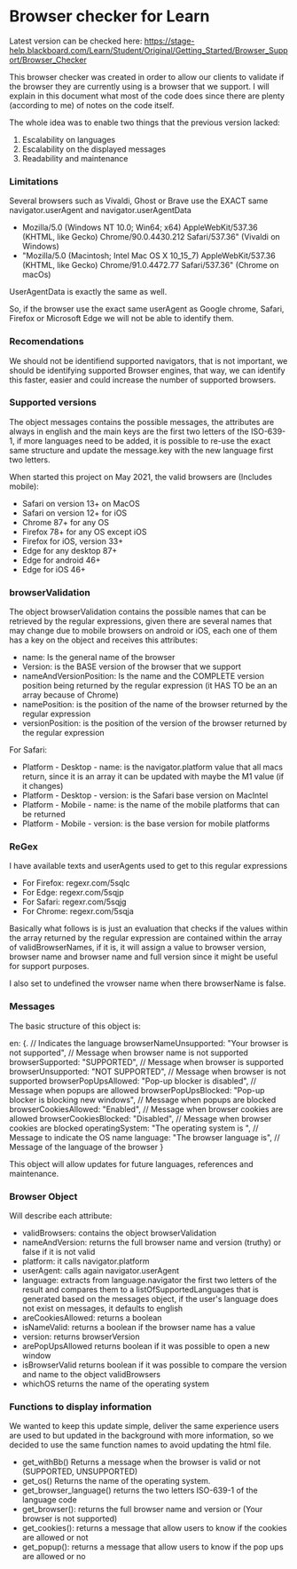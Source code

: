 # Browser checker for Learn

Latest version can be checked here: https://stage-help.blackboard.com/Learn/Student/Original/Getting_Started/Browser_Support/Browser_Checker

This browser checker was created in order to allow our clients to validate if the browser they are currently using is a browser that we support.
I will explain in this document what most of the code does since there are plenty (according to me) of notes on the code itself.

The whole idea was to enable two things that the previous version lacked:

   1. Escalability on languages
   2. Escalability on the displayed messages
   3. Readability and maintenance

### Limitations

Several browsers such as Vivaldi, Ghost or Brave use the EXACT same navigator.userAgent and navigator.userAgentData 

   * Mozilla/5.0 (Windows NT 10.0; Win64; x64) AppleWebKit/537.36 (KHTML, like Gecko) Chrome/90.0.4430.212 Safari/537.36" (Vivaldi on Windows)
   * "Mozilla/5.0 (Macintosh; Intel Mac OS X 10_15_7) AppleWebKit/537.36 (KHTML, like Gecko) Chrome/91.0.4472.77 Safari/537.36"  (Chrome on macOs)

UserAgentData is exactly the same as well.

So, if the browser use the exact same userAgent as Google chrome, Safari, Firefox or Microsoft Edge we will not be able to identify them.

### Recomendations

We should not be identifiend supported navigators, that is not important, we should be identifying supported Browser engines, that way, we can identify this faster, easier and could increase the number of supported browsers.


### Supported versions

The object messages contains the possible messages, the attributes are always in english and the main keys are the first two letters of the ISO-639-1, if more languages need to be added, it is possible to re-use the exact same structure and update the message.key with the new language first two letters.

When started this project on May 2021, the valid browsers are (Includes mobile):

   * Safari on version 13+ on MacOS
   * Safari on version 12+ for iOS
   * Chrome 87+ for any OS
   * Firefox 78+ for any OS except iOS
   * Firefox for iOS, version 33+
   * Edge for any desktop 87+
   * Edge for android 46+
   * Edge for iOS 46+

### browserValidation

The object browserValidation contains the possible names that can be retrieved by the regular expressions, given there are several names that may change due to mobile browsers on android or iOS, each one of them has a key on the object and receives this attributes:

   * name: Is the general name of the browser
   * Version: is the BASE version of the browser that we support
   * nameAndVersionPosition: Is the name and the COMPLETE version position being returned by the regular expression (it HAS TO be an an array because of Chrome)
   * namePosition: is the position of the name of the browser returned by the regular expression
   * versionPosition: is the position of the version of the browser returned by the regular expression


For Safari:

   * Platform - Desktop - name: is the navigator.platform value that all macs return, since it is an array it can be updated with maybe the M1 value (if it changes)
   * Platform - Desktop - version: is the Safari base version on MacIntel
   * Platform - Mobile - name: is the name of the mobile platforms that can be returned
   * Platform - Mobile - version: is the base version for mobile platforms

### ReGex

I have available texts and userAgents used to get to this regular expressions
   * For Firefox: regexr.com/5sqlc
   * For Edge: regexr.com/5sqjp
   * For Safari: regexr.com/5sqjg
   * For Chrome: regexr.com/5sqja

Basically what follows is is just an evaluation that checks if the values within the array returned by the regular expression are contained within the array of validBrowserNames, if it is, it will assign a value to browser version, browser name and browser name and full version since it might be useful for support purposes.

I also set to undefined the vrowser name when there browserName is false.

### Messages

The basic structure of this object is:

en: {. // Indicates the language
    browserNameUnsupported: "Your browser is not supported", // Message when browser name is not supported
    browserSupported: "SUPPORTED", // Message when browser is supported
    browserUnsupported: "NOT SUPPORTED", // Message when browser is not supported
    browserPopUpsAllowed: "Pop-up blocker is disabled", // Message when popups are allowed
    browserPopUpsBlocked: "Pop-up blocker is blocking new windows", // Message when popups are blocked
    browserCookiesAllowed: "Enabled", // Message when browser cookies are allowed
    browserCookiesBlocked: "Disabled", // Message when browser cookies are blocked
    operatingSystem: "The operating system is ", // Message to indicate the OS name
    language: "The browser language is", // Message of the language of the browser
}

This object will allow updates for future languages, references and maintenance.

### Browser Object

Will describe each attribute:

   * validBrowsers: contains the object browserValidation
   * nameAndVersion: returns the full browser name and version (truthy) or false if it is not valid
   * platform: it calls navigator.platform
   * userAgent: calls again navigator.userAgent
   * language: extracts from language.navigator the first two letters of the result and compares them to a listOfSupportedLanguages that is generated based on the messages object, if the user's language does not exist on messages, it defaults to english
   * areCookiesAllowed: returns a boolean 
   * isNameValid: returns a boolean if the browser name has a value
   * version: returns browserVersion
   * arePopUpsAllowed returns boolean if it was possible to open a new window
   * isBrowserValid returns boolean if it was possible to compare the version and name to the object validBrowsers
   * whichOS returns the name of the operating system

### Functions to display information

We wanted to keep this update simple, deliver the same experience users are used to but updated in the background with more information, so we decided to use the same function names to avoid updating the html file.

   * get_withBb() Returns a message when the browser is valid or not (SUPPORTED, UNSUPPORTED)
   * get_os() Returns the name of the operating system.
   * get_browser_language() returns the two letters ISO-639-1 of the language code
   * get_browser(): returns the full browser name and version or (Your browser is not supported)
   * get_cookies(): returns a message that allow users to know if the cookies are allowed or not
   * get_popup(): returns a message that allow users to know if the pop ups are allowed or no
